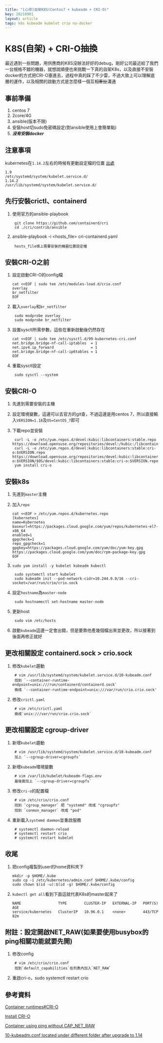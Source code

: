 ```yaml
---
title: "[心得]自架K8S(Centos7 + kubeadm + CRI-O)"
key: 20210901
layout: article
tags: k8s kubeadm kubelet crio no-docker
---
```

# K8S(自架) + CRI-O抽換

最近遇到一些問題，用供應商的K8S沒辦法好好的debug，剛好公司最近給了我們一台規格不錯的機器，就想說順便也來挑戰一下真的自架K8s，以及直接不安裝docker的方式把CRI-O塞進去，過程中真的踩了不少雷，不過大致上可以理解底層的運作，以及相關的啟動方式是怎麼樣一個互相~~牽扯~~溝通

<!--more-->

## 事前準備
1. centos 7
2. 2core/4G
3. ansible(版本不限)
4. 安裝host切sudo免密碼設定(對ansible使用上會簡單點)
5. ***沒有安裝docker***


## 注意事項
kubernetes在`1.14.2`左右的時候有更動設定檔的位置 [出處](https://github.com/kubernetes/kubeadm/issues/1575)

    1.9
    /etc/systemd/system/kubelet.service.d/
    1.14.2
    /usr/lib/systemd/system/kubelet.service.d/


## 先行安裝crictl、containerd
1. 使用官方的ansible-playbook

        git clone https://github.com/containerd/cri
        cd ./cri/contrib/ansible

2. ansible-playbook -i <hosts_file> cri-containerd.yaml

        hosts_file填上需要安裝的機器位置設定檔


## 安裝CRI-O之前
1. 設定啟動CRI-O的config檔

    ```shell
    cat <<EOF | sudo tee /etc/modules-load.d/crio.conf
    overlay
    br_netfilter
    EOF
    ```

2. 載入`overlay`和`br_netfilter`

        sudo modprobe overlay
        sudo modprobe br_netfilter

3. 設置sysctl所需參數，這些在重新啟動後仍然存在

    ```shell
    cat <<EOF | sudo tee /etc/sysctl.d/99-kubernetes-cri.conf
    net.bridge.bridge-nf-call-iptables  = 1
    net.ipv4.ip_forward                 = 1
    net.bridge.bridge-nf-call-ip6tables = 1
    EOF
    ```

4. 重載sysctl設定

        sudo sysctl --system


## 安裝CRI-O
1. 先進到需要安裝的主機
2. 設定環境變數，這邊可以去官方的git查，不過這邊是用centos 7，所以直接輸入`VERSION=1.18`及`OS=CentOS_7`即可
3. 下載repo並安裝

        curl -L -o /etc/yum.repos.d/devel:kubic:libcontainers:stable.repo https://download.opensuse.org/repositories/devel:/kubic:/libcontainers:/stable/$OS/devel:kubic:libcontainers:stable.repo
        curl -L -o /etc/yum.repos.d/devel:kubic:libcontainers:stable:cri-o:$VERSION.repo https://download.opensuse.org/repositories/devel:kubic:libcontainers:stable:cri-o:$VERSION/$OS/devel:kubic:libcontainers:stable:cri-o:$VERSION.repo
        yum install cri-o


## 安裝k8s
1. 先進到`master`主機
2. 加入`repo`

    ```shell
    cat <<EOF > /etc/yum.repos.d/kubernetes.repo
    [kubernetes]
    name=Kubernetes
    baseurl=https://packages.cloud.google.com/yum/repos/kubernetes-el7-x86_64
    enabled=1
    gpgcheck=1
    repo_gpgcheck=1
    gpgkey=https://packages.cloud.google.com/yum/doc/yum-key.gpg    https://packages.cloud.google.com/yum/doc/rpm-package-key.gpg
    EOF
    ```

3. `sudo yum install -y kubelet kubeadm kubectl`

        sudo systemctl start kubelet
        sudo kubeadm init --pod-network-cidr=10.244.0.0/16 --cri-socket=/var/run/crio/crio.sock 

4. 設定`hostname`為`master-node`

        sudo hostnamectl set-hostname master-node

5. 更新host

        sudo vim /etc/hosts

6. 啟動`kubeadm`這邊一定會出錯，但是要靠他產幾個檔出來並更改，所以接著到後面再修正就好


## 更改相關設定 containerd.sock > crio.sock
1. 修改`kubelet`趨動

        # vim /usr/lib/systemd/system/kubelet.service.d/10-kubeadm.conf
        找到 `--container-runtime-endpoint=unix:///run/containerd/containerd.sock`
        換成 `--container-runtime-endpoint=unix:///var/run/crio.crio.sock'

2. 修改`crictl.yaml`

        # vim /etc/crictl.yaml
        換成`unix:///var/run/crio.crio.sock`


## 更改相關設定 cgroup-driver
1. 新增`kubelet`趨動

        # vim /usr/lib/systemd/system/kubelet.service.d/10-kubeadm.conf
        加上 `--cgroup-driver=cgroupfs`

2. 新增`kubeadm`環境變數

        # vim /var/lib/kubelet/kubeadm-flags.env
        最後面加上 `--cgroup-driver=cgroupfs`

3. 修改`cri-o`的配置檔

        # vim /etc/crio/crio.conf
        找到 `cgroup_manager` 把 "systemd" 改成 "cgroupfs"
        找到 `conmon_manager` 改成 "pod"

4. 重新載入`systemd daemon`並重啟服務

        # systemctl daemon-reload
        # systemctl restart crio
        # systemctl restart kubelet


## 收尾
1. 把config複製到user的home資料夾下

    ```shell
    mkdir -p $HOME/.kube
    sudo cp -i /etc/kubernetes/admin.conf $HOME/.kube/config
    sudo chown $(id -u):$(id -g) $HOME/.kube/config
    ```

2. `kubectl get all`看到下面這就代表K8s的master起來了

    ```shell
    NAME                 TYPE        CLUSTER-IP   EXTERNAL-IP   PORT(S)   AGE
    service/kubernetes   ClusterIP   10.96.0.1    <none>        443/TCP   82m
    ```


## 附註：設定開啟NET_RAW(如果要使用busybox的ping相關功能就要先開)
1. 修改config

        # vim /etc/crio/crio.conf
        找到`default_capabilities`在列表內加入`NET_RAW`

2. 重啟cri-o，sudo systemctl restart crio


## 參考資料
[Container runtimes#CRI-O](https://kubernetes.io/docs/setup/production-environment/container-runtimes/#cri-o)

[Install CRI-O](https://github.com/cri-o/cri-o/blob/master/install.md)

[Container using ping without CAP\_NET\_RAW](https://www.antitree.com/2019/01/containers-using-ping-without-cap_net_raw/)

[10-kubeadm.conf located under different folder after upgrade to 1.14](https://github.com/kubernetes/kubeadm/issues/1575)
